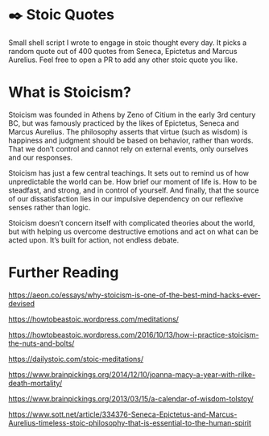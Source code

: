 # :black_nib: Stoic Quotes
Small shell script I wrote to engage in stoic thought every day.
It picks a random quote out of 400 quotes from Seneca, Epictetus and Marcus Aurelius.
Feel free to open a PR to add any other stoic quote you like.

# What is Stoicism?
Stoicism was founded in Athens by Zeno of Citium in the early 3rd century BC, but was famously practiced by the likes of Epictetus, Seneca and Marcus Aurelius. The philosophy asserts that virtue (such as wisdom) is happiness and judgment should be based on behavior, rather than words. That we don’t control and cannot rely on external events, only ourselves and our responses.

Stoicism has just a few central teachings. It sets out to remind us of how unpredictable the world can be. How brief our moment of life is. How to be steadfast, and strong, and in control of yourself. And finally, that the source of our dissatisfaction lies in our impulsive dependency on our reflexive senses rather than logic.

Stoicism doesn’t concern itself with complicated theories about the world, but with helping us overcome destructive emotions and act on what can be acted upon. It’s built for action, not endless debate.

# Further Reading
https://aeon.co/essays/why-stoicism-is-one-of-the-best-mind-hacks-ever-devised

https://howtobeastoic.wordpress.com/meditations/

https://howtobeastoic.wordpress.com/2016/10/13/how-i-practice-stoicism-the-nuts-and-bolts/

https://dailystoic.com/stoic-meditations/

https://www.brainpickings.org/2014/12/10/joanna-macy-a-year-with-rilke-death-mortality/

https://www.brainpickings.org/2013/03/15/a-calendar-of-wisdom-tolstoy/

https://www.sott.net/article/334376-Seneca-Epictetus-and-Marcus-Aurelius-timeless-stoic-philosophy-that-is-essential-to-the-human-spirit
